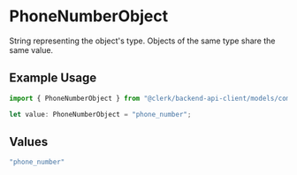# PhoneNumberObject

String representing the object's type. Objects of the same type share the same value.


## Example Usage

```typescript
import { PhoneNumberObject } from "@clerk/backend-api-client/models/components";

let value: PhoneNumberObject = "phone_number";
```

## Values

```typescript
"phone_number"
```